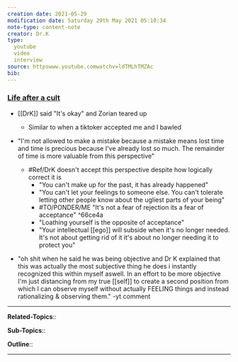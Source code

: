 ```yaml
---
creation date: 2021-05-29
modification date: Saturday 29th May 2021 05:10:34
note-type: content-note
creator: Dr.K
type:
  youtube
  video
  interview
source: httpswww.youtube.comwatchv=ldTMLhTMZAc
bib:
---
```


### [Life after a cult](https://www.youtube.com/watch?v=ldTMLhTMZAc)

- [[DrK]] said "It's okay" and Zorian teared up
    - Similar to when a tiktoker accepted me and I bawled
- "I'm not allowed to make a mistake because a mistake means lost time and time is precious because I've already lost so much. The remainder of time is more valuable from this perspective"

    - #Ref/DrK doesn't accept this perspective despite how logically correct it is
        - "You can't make up for the past, it has already happened"
        - "You can't let your feelings to someone else. You can't tolerate letting other people know about the ugliest parts of your being"
        - #TO/PONDER/ME  "It's not a fear of rejection its a fear of acceptance" ^66ce4a
        - "Loathing yourself is the opposite of acceptance"
        - "Your intellectual [[ego]] will subside when it's no longer needed. It's not about getting rid of it it's about no longer needing it to protect you"

- "oh shit when he said he was being objective and Dr K explained that this was actually the most subjective thing he does i instantly recognized this within myself aswell. In an effort to be more objective I'm just distancing from my true [[self]] to create a second position from which I can observe myself without actually FEELING things and instead rationalizing & observing them." -yt comment

---

**Related-Topics**:: 
	
**Sub-Topics**::
	
**Outline**::

--- 



